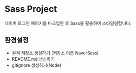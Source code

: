 # Sass Project
네이버 로그인  페이지를 마크업한 후 Sass를 활용하여 스타일링합니다.

## 환경설정
- 원격 저장소 생성하기 (저장소 이름 NaverSass)
- README.md 생성하기
- gitignore 생성하기(Node)